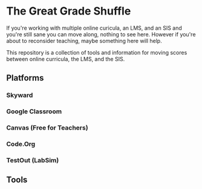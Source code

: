 # The Great Grade Shuffle

If you're working with multiple online curicula, an LMS, and an SIS and you're still sane you can move along, nothing to see here. However if you're about to reconsider teaching, maybe something here will help.

This repository is a collection of tools and information for moving scores between online curricula, the LMS, and the SIS.

## Platforms

### Skyward

### Google Classroom

### Canvas (Free for Teachers)

### Code.Org

### TestOut (LabSim)

## Tools
